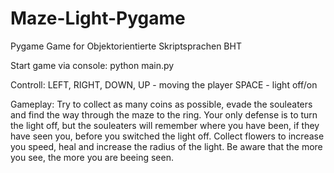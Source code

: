 # Maze-Light-Pygame
Pygame Game for Objektorientierte Skriptsprachen BHT

Start game via console: python main.py

Controll:
LEFT, RIGHT, DOWN, UP - moving the player
SPACE - light off/on

Gameplay: 
Try to collect as many coins as possible, evade the souleaters and find the way through the maze to the ring. Your only defense is to turn the light off, but the souleaters will remember where  you have been, if they have seen you, before you switched the light off.
Collect flowers to increase you speed, heal and increase the radius of the light. Be aware that the more you see, the more you are beeing seen. 
